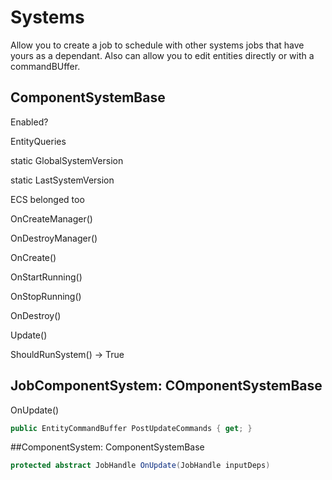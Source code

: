 # Systems
Allow you to create a job to schedule with other systems jobs that have yours as a dependant. Also can allow you to edit entities directly or with a commandBUffer.

## ComponentSystemBase

Enabled?

EntityQueries

static GlobalSystemVersion

static LastSystemVersion

ECS belonged too

OnCreateManager()

OnDestroyManager()

OnCreate()

OnStartRunning()

OnStopRunning()

OnDestroy()

Update()

ShouldRunSystem() -> True

## JobComponentSystem: COmponentSystemBase

OnUpdate()

```csharp
public EntityCommandBuffer PostUpdateCommands { get; }
```

##ComponentSystem: ComponentSystemBase

```csharp
protected abstract JobHandle OnUpdate(JobHandle inputDeps)
```
